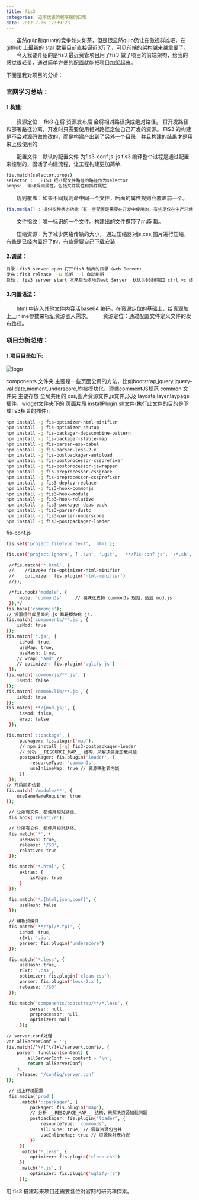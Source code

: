 ```yaml
---
title: fis3
categories: 追求优雅的程序媛的日常
date: 2017-7-06 17:39:28
---
```

&emsp;&emsp;虽然gulp和grunt的竞争如火如荼，但是很显然gulp仍让在傲视群雄吧，在github 上最新的 star 数量目前直接逼近3万了，可见前端的架构越来越重要了。
&emsp;&emsp;今天我要介绍的是fis3,最近资管项目用了fis3 做了项目的前端架构，给我的感觉很轻量，通过简单方便的配置就能把项目加架起来。

下面是我对项目的分析：

### 官网学习总结：

#### 1.构建:

&emsp;&emsp;资源定位： fis3 在将 资源发布后 会将相对路径换成绝对路径。 将开发路径和部署路径分离，开发时只需要使用相对路径定位自己开发的资源。 FIS3 的构建是不会对源码做修改的，而是构建产出到了另外一个目录，并且构建的结果才是用来上线使用的

&emsp;&emsp;配置文件：默认的配置文件 为fis3-conf.js .js  fis3 编译整个过程是通过配置来控制的，固话了构建流程，让工程构建更加简单.

``` bash
fis.match(selector,props)
selector :   FIS3 把匹配文件路径的路径作为selector
props:  编译规则属性，包括文件属性和插件属性
```
&emsp;&emsp;规则覆盖：如果不同规则命中同一个文件，后面的属性规则会覆盖前一个。

``` bash
fis.media() : 提供多种状态功能（有一些配置是需要在开发中使用的，有些是仅在生产环境中使用的）
```
&emsp;&emsp;文件指纹：唯一标识的一个文件。构建出的文件携带了md5 戳。

&emsp;&emsp;压缩资源：为了减少网络传输的大小， 通过压缩器对js,css,图片进行压缩，有些是已经内置好了的，有些需要自己下载安装

#### 2.调试：

``` bash
目录：fis3 server open 打开fis3 输出的目录（web Server）
发布：fis3 release  -w 监听  -l 自动刷新
启动： fis3 server start 本来启动本地的web Server  默认为8080端口 ctrl +c 终止程序
```

#### 3.内置语法：

&emsp;&emsp;html 中嵌入其他文件内容活base64 编码，在资源定位的基础上，给资源加上__inline参数来标记资源嵌入需求。
&emsp;&emsp;资源定位：通过配置文件定义文件的发布路径。

### 项目分析总结：

#### 1.项目目录如下:

![logo](/images/5.png)


components 文件夹 主要是一些页面公用的方法，比如bootstrap,jquery,jquery-validate,moment,underscore,均被模块化，遵循commentJS规范
common 文件夹 主要存放 全局共用的 css,图片资源文件,js文件,以及 laydate,layer,laypage 插件，widget文件夹下的 页面片段
installPlugin.sh文件(执行此文件的目的是下载fis3相关的插件):

``` bash
npm install -g fis-optimizer-html-minifier
npm install -g fis-optimizer-shutup
npm install -g fis-packager-depscombine-pattern
npm install -g fis-packager-stable-map
npm install -g fis-parser-es6-babel
npm install -g fis-parser-less-2.x
npm install -g fis-postpackager-autoload
npm install -g fis-postprocessor-cssprefixer
npm install -g fis-postprocessor-jswrapper
npm install -g fis-preprocessor-cssgrace
npm install -g fis-preprocessor-cssprefixer
npm install -g fis3-deploy-replace
npm install -g fis3-hook-commonjs
npm install -g fis3-hook-module
npm install -g fis3-hook-relative
npm install -g fis3-packager-deps-pack
npm install -g fis3-parser-dustc
npm install -g fis3-parser-underscore
npm install -g fis3-postpackager-loader
```
fis-conf.js

``` bash
fis.set('project.fileType.text', 'html');

fis.set('project.ignore', ['.svn', '.git',  '**/fis-conf.js', '/*.sh', '/output/**', 'component.json', '**/*.md', '.log', 'BCLOUD']);

 //fis.match('*.html', {
 //    //invoke fis-optimizer-html-minifier
 //    optimizer: fis.plugin('html-minifier')
 //});

 /*fis.hook('module', {
     mode: 'commonJs'     // 模块化支持 commonJs 规范，适应 mod.js
 });*/
fis.hook('commonjs');
// 设置组件库里面的 js 都是模块化 js.
fis.match('components/**.js', {
    isMod: true
});
fis.match('*.js', {
     isMod: true,
     useMap: true,
     useHash: true,
    // wrap: 'amd' //,
    // optimizer: fis.plugin('uglify-js')
 });
fis.match('common/js/**.js', {
    isMod: false
});
fis.match('common/lib/**.js', {
    isMod: true
});
fis.match('**/{mod.js}', {
     isMod: false,
     wrap: false
 });

fis.match('::package', {
     packager: fis.plugin('map'),
     // npm install [-g] fis3-postpackager-loader
     // 分析 __RESOURCE_MAP__ 结构，来解决资源加载问题
     postpackager: fis.plugin('loader', {
         resourceType: 'commonJs',
         useInlineMap: true // 资源映射表内嵌
     })
 });
// 开启同名依赖
fis.match('/module/**', {
    useSameNameRequire: true
});

 // 让所有文件，都使用相对路径。
 fis.hook('relative');

 // 让所有文件，都使用相对路径。
 fis.match('*', {
     useHash: true,
     release: '/$0',
     relative: true
 });

 fis.match('*.html', {
     extras: {
         isPage: true
     }
 });

 fis.match('*.{html,json,conf}', {
     useHash: false
 });

 // 模板预编译
 fis.match('**/tpl/*.tpl', {
     isMod: true,
     rExt: '.js',
     parser: fis.plugin('underscore')
 });

 fis.match('*.less', {
     useHash: true,
     rExt: '.css',
     optimizer: fis.plugin('clean-css'),
     parser: fis.plugin('less-2.x'),
     release: '/$0'
 });

 fis.match('components/bootstrap/**/*.less', {
         parser: null,
         preprocessor: null,
         optimizer: null
     });

// server.conf处理
var allServerConf = '';
fis.match(/^\/[^\/]+\/server\.conf$/, {
    parser: function(content) {
        allServerConf += content + '\n';
        return allServerConf;
    },
    release: '/config/server.conf'
});

 // 线上环境配置
 fis.media('prod')
     .match('::packager', {
         packager: fis.plugin('map'),
         // 分析 __RESOURCE_MAP__ 结构，来解决资源加载问题
         postpackager: fis.plugin('loader', {
             resourceType: 'commonJs',
             allInOne: true, // 零散资源包合并
             useInlineMap: true // 资源映射表内嵌
         })
     })
     .match('*.less', {
         optimizer: fis.plugin('clean-css')
     })
     .match('*.js', {
         optimizer: fis.plugin('uglify-js')
     });
```

用 fis3 搭建起来项目还需要各位对官网的研究和探索。
